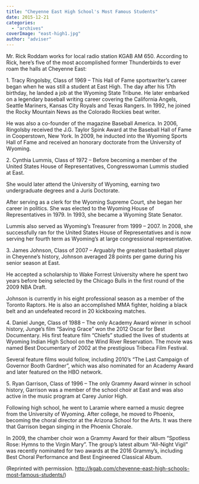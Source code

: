 ```yaml
---
title: "Cheyenne East High School's Most Famous Students"
date: 2015-12-21
categories: 
  - "archives"
coverImage: "east-high1.jpg"
author: "adviser"
---
```


Mr. Rick Roddam works for local radio station KGAB AM 650. According to Rick, here’s five of the most accomplished former Thunderbirds to ever roam the halls at Cheyenne East:

1\. Tracy Ringolsby, Class of 1969 – This Hall of Fame sportswriter’s career began when he was still a student at East High. The day after his 17th birthday, he landed a job at the Wyoming State Tribune. He later embarked on a legendary baseball writing career covering the California Angels, Seattle Mariners, Kansas City Royals and Texas Rangers. In 1992, he joined the Rocky Mountain News as the Colorado Rockies beat writer.

He was also a co-founder of the magazine Baseball America. In 2006, Ringolsby received the J.G. Taylor Spink Award at the Baseball Hall of Fame in Cooperstown, New York. In 2009, he inducted into the Wyoming Sports Hall of Fame and received an honorary doctorate from the University of Wyoming.

2\. Cynthia Lummis, Class of 1972 – Before becoming a member of the United States House of Representatives, Congresswoman Lummis studied at East.

She would later attend the University of Wyoming, earning two undergraduate degrees and a Juris Doctorate.

After serving as a clerk for the Wyoming Supreme Court, she began her career in politics. She was elected to the Wyoming House of Representatives in 1979. In 1993, she became a Wyoming State Senator.

Lummis also served as Wyoming’s Treasurer from 1999 – 2007. In 2008, she successfully ran for the United States House of Representatives and is now serving her fourth term as Wyoming’s at large congressional representative.

3\. James Johnson, Class of 2007 – Arguably the greatest basketball player in Cheyenne’s history, Johnson averaged 28 points per game during his senior season at East.

He accepted a scholarship to Wake Forrest University where he spent two years before being selected by the Chicago Bulls in the first round of the 2009 NBA Draft.

Johnson is currently in his eight professional season as a member of the Toronto Raptors. He is also an accomplished MMA fighter, holding a black belt and an undefeated record in 20 kickboxing matches.

4\. Daniel Junge, Class of 1988 – The only Academy Award winner in school history, Junge’s film “Saving Grace” won the 2012 Oscar for Best Documentary. His first feature film “Chiefs” studied the lives of students at Wyoming Indian High School on the Wind River Reservation. The movie was named Best Documentary of 2002 at the prestigious Tribeca Film Festival.

Several feature films would follow, including 2010’s “The Last Campaign of Governor Booth Gardner”, which was also nominated for an Academy Award and later featured on the HBO network.

5\. Ryan Garrison, Class of 1996 – The only Grammy Award winner in school history, Garrison was a member of the school choir at East and was also active in the music program at Carey Junior High.

Following high school, he went to Laramie where earned a music degree from the University of Wyoming. After college, he moved to Phoenix, becoming the choral director at the Arizona School for the Arts. It was there that Garrison began singing in the Phoenix Chorale.

In 2009, the chamber choir won a Grammy Award for their album “Spotless Rose: Hymns to the Virgin Mary”. The group’s latest album “All-Night Vigil” was recently nominated for two awards at the 2016 Grammy’s, including Best Choral Performance and Best Engineered Classical Album.

(Reprinted with permission. http://kgab.com/cheyenne-east-high-schools-most-famous-students/)
